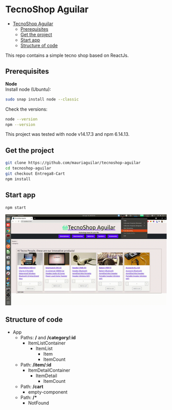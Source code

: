 # TecnoShop Aguilar

- [TecnoShop Aguilar](#tecnoshop-aguilar)
  - [Prerequisites](#prerequisites)
  - [Get the project](#get-the-project)
  - [Start app](#start-app)
  - [Structure of code](#structure-of-code)

This repo contains a simple tecno shop based on ReactJs.
## Prerequisites

**Node**  
Install node (Ubuntu):
```bash
sudo snap install node --classic
```
Check the versions:
```bash
node --version
npm --version
```
This project was tested with node v14.17.3 and npm 6.14.13.

## Get the project

```bash
git clone https://github.com/mauriaguilar/tecnoshop-aguilar
cd tecnoshop-aguilar
git checkout Entrega8-Cart
npm install
```

## Start app

```bash
npm start
```
![use_example.gif](use_example.gif)

## Structure of code

* App
  * Paths: **/** and **/category/:id**
    * ItemListContainer
      * ItemList
        * Item
        * ItemCount
  * Path: **/item/:id**
    * ItemDetailContainer
      * ItemDetail
        * ItemCount
  * Path: **/cart**
    * empty-component
  * Path: **/\***
    * NotFound
